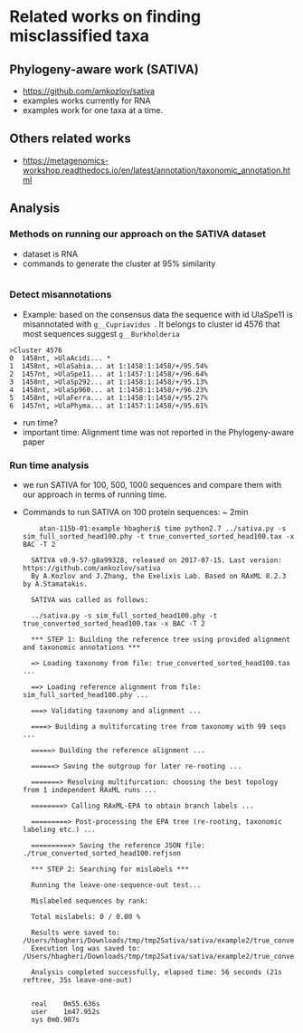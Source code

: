 # Related works on finding misclassified taxa

## Phylogeny-aware work (SATIVA)
* https://github.com/amkozlov/sativa
* examples works currently for RNA
* examples work for one taxa at a time.


## Others related works

* https://metagenomics-workshop.readthedocs.io/en/latest/annotation/taxonomic_annotation.html

## Analysis

### Methods on running our approach on the SATIVA dataset
* dataset is RNA
* commands to generate the cluster at 95% similarity
  ```

  ```

### Detect misannotations
* Example: based on the consensus data the sequence with id UlaSpe11 is misannotated with ```g__Cupriavidus ```. It belongs to cluster id 4576 that most sequences suggest ```g__Burkholderia```  

 ```
 >Cluster 4576
 0	1458nt, >UlaAcidi... *
 1	1458nt, >UlaSabia... at 1:1458:1:1458/+/95.54%
 2	1457nt, >UlaSpe11... at 1:1457:1:1458/+/96.64%
 3	1458nt, >UlaSp292... at 1:1458:1:1458/+/95.13%
 4	1458nt, >UlaSp960... at 1:1458:1:1458/+/96.23%
 5	1458nt, >UlaFerra... at 1:1458:1:1458/+/95.27%
 6	1457nt, >UlaPhyma... at 1:1457:1:1458/+/95.61%
 ```

* run time?
* important time: Alignment time was not reported in the Phylogeny-aware paper

### Run time analysis
* we run SATIVA for 100, 500, 1000 sequences and compare them with our approach in terms of running time.

* Commands to run SATIVA on 100 protein sequences: ~ 2min

  ```
      atan-115b-01:example hbagheri$ time python2.7 ../sativa.py -s sim_full_sorted_head100.phy -t true_converted_sorted_head100.tax -x BAC -T 2

    SATIVA v0.9-57-g8a99328, released on 2017-07-15. Last version: https://github.com/amkozlov/sativa
    By A.Kozlov and J.Zhang, the Exelixis Lab. Based on RAxML 8.2.3 by A.Stamatakis.

    SATIVA was called as follows:

    ../sativa.py -s sim_full_sorted_head100.phy -t true_converted_sorted_head100.tax -x BAC -T 2

    *** STEP 1: Building the reference tree using provided alignment and taxonomic annotations ***

    => Loading taxonomy from file: true_converted_sorted_head100.tax ...

    ==> Loading reference alignment from file: sim_full_sorted_head100.phy ...

    ===> Validating taxonomy and alignment ...

    ====> Building a multifurcating tree from taxonomy with 99 seqs ...

    =====> Building the reference alignment ...

    ======> Saving the outgroup for later re-rooting ...

    =======> Resolving multifurcation: choosing the best topology from 1 independent RAxML runs ...

    ========> Calling RAxML-EPA to obtain branch labels ...

    =========> Post-processing the EPA tree (re-rooting, taxonomic labeling etc.) ...

    ==========> Saving the reference JSON file: ./true_converted_sorted_head100.refjson

    *** STEP 2: Searching for mislabels ***

    Running the leave-one-sequence-out test...

    Mislabeled sequences by rank:

    Total mislabels: 0 / 0.00 %

    Results were saved to: /Users/hbagheri/Downloads/tmp/tmp2Sativa/sativa/example2/true_converted_sorted_head100.mis
    Execution log was saved to: /Users/hbagheri/Downloads/tmp/tmp2Sativa/sativa/example2/true_converted_sorted_head100.log

    Analysis completed successfully, elapsed time: 56 seconds (21s reftree, 35s leave-one-out)


    real	0m55.636s
    user	1m47.952s
    sys	0m0.907s


```
